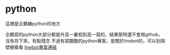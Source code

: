 # python
這裡是企鵝練python的地方

企鵝寫的python大部分都是升高一暑假到高一寫的，結果那時還不會用github，沒有存下來，有點殘念
不過有寫酷酷的python專案，是關於linebot的，可以到隔壁棚看看
[linebot專案連結](https://github.com/penguin72487/penguin72487bot)
